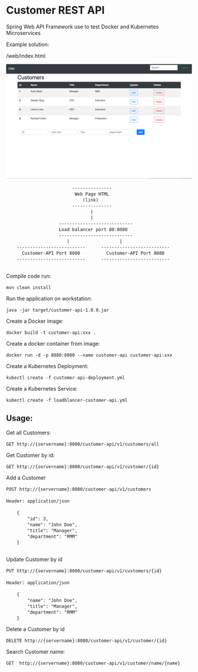 # Customer REST API 
Spring Web API Framework 
use to test Docker and Kubernetes Microservices 

Example solution:

/web/index.html

 ![/web/Index.html](./web/webindex.png)


````
                         ---------------
                          Web Page HTML
                             (link)
                         ---------------
                                |
                                | 
                    ----------------------------
                    Load balancer port 80:8080 
                    ----------------------------
                       |                   |
    --------------------------      --------------------------
      Customer-API Port 8080          Customer-API Port 8080 
    --------------------------      --------------------------  
                    

````


Compile code run:

````
mvn clean install
````

Run the application on workstation:

````
java -jar target/customer-api-1.0.0.jar
````

Create a Docker image:

````
docker build -t customer-api:xxx .
````
Create a docker container from image: 

````
docker run -d -p 8080:8080 --name customer-api customer-api:xxx
````

Create a Kubernetes Deployment:

````
kubectl create -f customer-api-deployment.yml 
````
Create a Kubernetes Service:

````
kubectl create -f loadblancer-customer-api.yml
````




## Usage: 

Get all Customers:

````
GET http://{servername}:8080/customer-api/v1/customers/all
````

Get Customer by id:

````
GET http://{servername}:8080/customer-api/v1/customer/{id}
````

Add a Customer 

````
POST http://{servername}:8080/customer-api/v1/customers

Header: application/json

    {
        "id": 3,
        "name": "John Doe",
        "title": "Manager",
        "department": "RMM"
    }


````
Update Customer by id

````
PUT http://{servername}:8080/customer-api/v1/customers/{id}

Header: application/json

    {
        "name": "John Doe",
        "title": "Manager",
        "department": "RMM"
    }
````
Delete a Customer by id


````
DELETE http://{servername}:8080/customer-api/v1/customer/{id}
````

Search Customer name:

`````
GET  http://{servername}:8080/customer-api/v1/customer/name/{name}
`````

